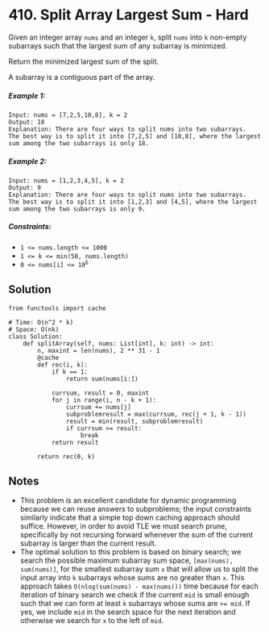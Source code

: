 # 410. Split Array Largest Sum - Hard

Given an integer array `nums` and an integer `k`, split `nums` into `k` non-empty subarrays such that the largest sum of any subarray is minimized.

Return the minimized largest sum of the split.

A subarray is a contiguous part of the array.

##### Example 1:

```
Input: nums = [7,2,5,10,8], k = 2
Output: 18
Explanation: There are four ways to split nums into two subarrays.
The best way is to split it into [7,2,5] and [10,8], where the largest sum among the two subarrays is only 18.
```

##### Example 2:

```
Input: nums = [1,2,3,4,5], k = 2
Output: 9
Explanation: There are four ways to split nums into two subarrays.
The best way is to split it into [1,2,3] and [4,5], where the largest sum among the two subarrays is only 9.
```

##### Constraints:

- `1 <= nums.length <= 1000`
- `1 <= k <= min(50, nums.length)`
- <code>0 <= nums[i] <= 10<sup>6</sup></code>

## Solution

```
from functools import cache

# Time: O(n^2 * k)
# Space: O(nk)
class Solution:
    def splitArray(self, nums: List[int], k: int) -> int:
        n, maxint = len(nums), 2 ** 31 - 1
        @cache
        def rec(i, k):
            if k == 1:
                return sum(nums[i:])

            currsum, result = 0, maxint
            for j in range(i, n - k + 1):
                currsum += nums[j]
                subproblemresult = max(currsum, rec(j + 1, k - 1))
                result = min(result, subproblemresult)
                if currsum >= result:
                    break
            return result
        
        return rec(0, k)
```

## Notes
- This problem is an excellent candidate for dynamic programming because we can reuse answers to subproblems; the input constraints similarly indicate that a simple top down caching approach should suffice. However, in order to avoid TLE we must search prune, specifically by not recursing forward whenever the sum of the current subarray is larger than the current result. 
- The optimal solution to this problem is based on binary search; we search the possible maximum subarray sum space, `[max(nums), sum(nums)]`, for the smallest subarray sum `x` that will allow us to split the input array into `k` subarrays whose sums are no greater than `x`. This approach takes `O(nlog(sum(nums) - max(nums)))` time because for each iteration of binary search we check if the current `mid` is small enough such that we can form at least `k` subarrays whose sums are `>= mid`. If yes, we include `mid` in the search space for the next iteration and otherwise we search for `x` to the left of `mid`.